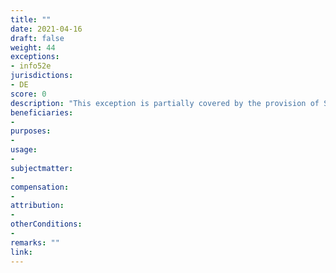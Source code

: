 ```yaml
---
title: ""
date: 2021-04-16
draft: false
weight: 44
exceptions:
- info52e
jurisdictions:
- DE
score: 0
description: "This exception is partially covered by the provision of Section 47 UrhG, which allows for the making of individual copies of works by youth welfare institutions to be used for teaching purposes and as part of a school broadcast by transferring the works to video or audio recording mediums. However, Section 47 is considered a part of Germany's educational exceptions and use under this provision is strictly limited to teaching purposes."
beneficiaries:
- 
purposes: 
- 
usage:
- 
subjectmatter:
- 
compensation:
-
attribution: 
-
otherConditions: 
- 
remarks: ""
link: 
---
```

